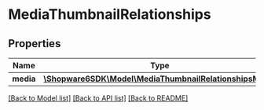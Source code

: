 # MediaThumbnailRelationships

## Properties
Name | Type | Description | Notes
------------ | ------------- | ------------- | -------------
**media** | [**\Shopware6SDK\Model\MediaThumbnailRelationshipsMedia**](MediaThumbnailRelationshipsMedia.md) |  | [optional] 

[[Back to Model list]](../../README.md#documentation-for-models) [[Back to API list]](../../README.md#documentation-for-api-endpoints) [[Back to README]](../../README.md)

